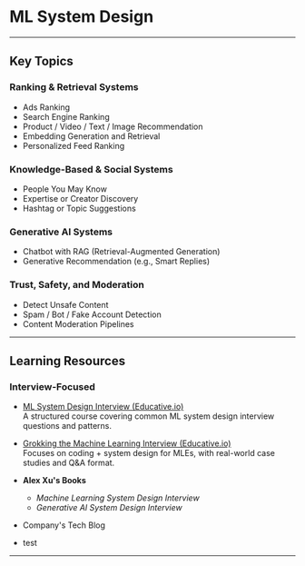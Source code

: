 # ML System Design

---

## Key Topics

### Ranking & Retrieval Systems
- Ads Ranking
- Search Engine Ranking
- Product / Video / Text / Image Recommendation
- Embedding Generation and Retrieval
- Personalized Feed Ranking

### Knowledge-Based & Social Systems
- People You May Know
- Expertise or Creator Discovery
- Hashtag or Topic Suggestions

### Generative AI Systems
- Chatbot with RAG (Retrieval-Augmented Generation)
- Generative Recommendation (e.g., Smart Replies)

### Trust, Safety, and Moderation
- Detect Unsafe Content
- Spam / Bot / Fake Account Detection
- Content Moderation Pipelines 

---

## Learning Resources

### Interview-Focused

- [ML System Design Interview (Educative.io)](https://www.educative.io/courses/machine-learning-system-design)  
  A structured course covering common ML system design interview questions and patterns.

- [Grokking the Machine Learning Interview (Educative.io)](https://www.educative.io/courses/grokking-the-machine-learning-interview)  
  Focuses on coding + system design for MLEs, with real-world case studies and Q&A format.

- **Alex Xu's Books**  
  - *Machine Learning System Design Interview*
  - *Generative AI System Design Interview*

- Company's Tech Blog 

- test

---

